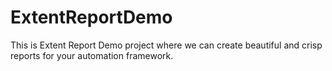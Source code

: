 # ExtentReportDemo
This is Extent Report Demo project where we can create beautiful and crisp reports for your automation framework.
